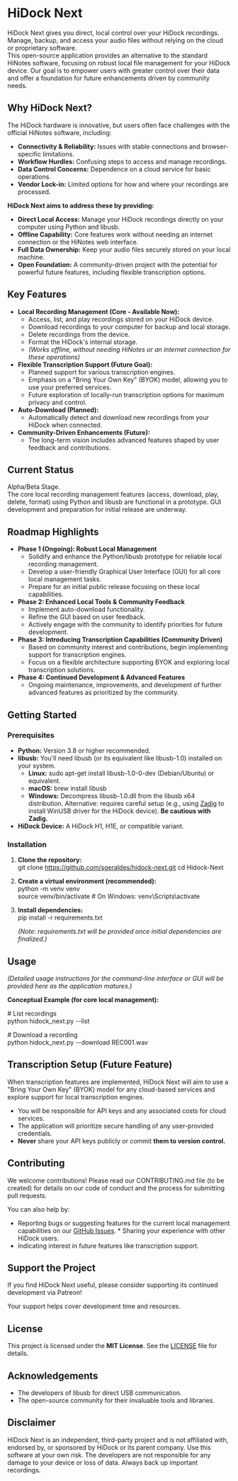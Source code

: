 # **HiDock Next**

HiDock Next gives you direct, local control over your HiDock recordings. Manage, backup, and access your audio files without relying on the cloud or proprietary software.  
This open-source application provides an alternative to the standard HiNotes software, focusing on robust local file management for your HiDock device. Our goal is to empower users with greater control over their data and offer a foundation for future enhancements driven by community needs.

## **Why HiDock Next?**

The HiDock hardware is innovative, but users often face challenges with the official HiNotes software, including:

* **Connectivity & Reliability:** Issues with stable connections and browser-specific limitations.  
* **Workflow Hurdles:** Confusing steps to access and manage recordings.  
* **Data Control Concerns:** Dependence on a cloud service for basic operations.  
* **Vendor Lock-in:** Limited options for how and where your recordings are processed.

**HiDock Next aims to address these by providing:**

* **Direct Local Access:** Manage your HiDock recordings directly on your computer using Python and libusb.  
* **Offline Capability:** Core features work without needing an internet connection or the HiNotes web interface.  
* **Full Data Ownership:** Keep your audio files securely stored on your local machine.  
* **Open Foundation:** A community-driven project with the potential for powerful future features, including flexible transcription options.

## **Key Features**

* **Local Recording Management (Core \- Available Now):**  
  * Access, list, and play recordings stored on your HiDock device.  
  * Download recordings to your computer for backup and local storage.  
  * Delete recordings from the device.  
  * Format the HiDock's internal storage.  
  * *(Works offline, without needing HiNotes or an internet connection for these operations)*  
* **Flexible Transcription Support (Future Goal):**  
  * Planned support for various transcription engines.  
  * Emphasis on a "Bring Your Own Key" (BYOK) model, allowing you to use your preferred services.  
  * Future exploration of locally-run transcription options for maximum privacy and control.  
* **Auto-Download (Planned):**  
  * Automatically detect and download new recordings from your HiDock when connected.  
* **Community-Driven Enhancements (Future):**  
  * The long-term vision includes advanced features shaped by user feedback and contributions.

## **Current Status**

Alpha/Beta Stage.  
The core local recording management features (access, download, play, delete, format) using Python and libusb are functional in a prototype. GUI development and preparation for initial release are underway.

## **Roadmap Highlights**

* **Phase 1 (Ongoing): Robust Local Management**  
  * Solidify and enhance the Python/libusb prototype for reliable local recording management.  
  * Develop a user-friendly Graphical User Interface (GUI) for all core local management tasks.  
  * Prepare for an initial public release focusing on these local capabilities.  
* **Phase 2: Enhanced Local Tools & Community Feedback**  
  * Implement auto-download functionality.  
  * Refine the GUI based on user feedback.  
  * Actively engage with the community to identify priorities for future development.  
* **Phase 3: Introducing Transcription Capabilities (Community Driven)**  
  * Based on community interest and contributions, begin implementing support for transcription engines.  
  * Focus on a flexible architecture supporting BYOK and exploring local transcription solutions.  
* **Phase 4: Continued Development & Advanced Features**  
  * Ongoing maintenance, improvements, and development of further advanced features as prioritized by the community.

## **Getting Started**

### **Prerequisites**

* **Python:** Version 3.8 or higher recommended.  
* **libusb:** You'll need libusb (or its equivalent like libusb-1.0) installed on your system.  
  * **Linux:** sudo apt-get install libusb-1.0-0-dev (Debian/Ubuntu) or equivalent.  
  * **macOS:** brew install libusb  
  * **Windows:** Decompress libusb-1.0.dll from the libusb x64 distribution. Alternative: requires careful setup (e.g., using [Zadig](https://zadig.akeo.ie/) to install WinUSB driver for the HiDock device). **Be cautious with Zadig.**  
* **HiDock Device:** A HiDock H1, H1E, or compatible variant.

### **Installation**

1. **Clone the repository:**  
   git clone https://github.com/sgeraldes/hidock-next.git
   cd Hidock-Next

3. **Create a virtual environment (recommended):**  
   python \-m venv venv  
   source venv/bin/activate  \# On Windows: venv\\Scripts\\activate

4. **Install dependencies:**  
   pip install \-r requirements.txt

   *(Note: requirements.txt will be provided once initial dependencies are finalized.)*

## **Usage**

*(Detailed usage instructions for the command-line interface or GUI will be provided here as the application matures.)*

**Conceptual Example (for core local management):**

\# List recordings  
python hidock\_next.py \--list

\# Download a recording  
python hidock\_next.py \--download REC001.wav

## **Transcription Setup (Future Feature)**

When transcription features are implemented, HiDock Next will aim to use a "Bring Your Own Key" (BYOK) model for any cloud-based services and explore support for local transcription engines.

* You will be responsible for API keys and any associated costs for cloud services.  
* The application will prioritize secure handling of any user-provided credentials.  
* **Never** share your API keys publicly or commit **them to version control.**

## **Contributing**

We welcome contributions\! Please read our CONTRIBUTING.md file (to be created) for details on our code of conduct and the process for submitting pull requests.

You can also help by:

* Reporting bugs or suggesting features for the current local management capabilities on our [GitHub Issues](https://github.com/YOUR_USERNAME/Hidock-Next/issues). \* Sharing your experience with other HiDock users.  
* Indicating interest in future features like transcription support.

## **Support the Project**

If you find HiDock Next useful, please consider supporting its continued development via Patreon\!

Your support helps cover development time and resources.

## **License**

This project is licensed under the **MIT License**. See the [LICENSE](http://docs.google.com/LICENSE) file for details.

## **Acknowledgements**

* The developers of libusb for direct USB communication.  
* The open-source community for their invaluable tools and libraries.

## **Disclaimer**

HiDock Next is an independent, third-party project and is not affiliated with, endorsed by, or sponsored by HiDock or its parent company. Use this software at your own risk. The developers are not responsible for any damage to your device or loss of data. Always back up important recordings.
